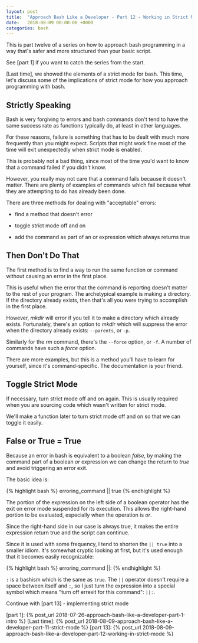 ```yaml
---
layout: post
title:  "Approach Bash Like a Developer - Part 12 - Working in Strict Mode"
date:   2018-08-09 00:00:00 +0000
categories: bash
---
```


This is part twelve of a series on how to approach bash programming in a way
that's safer and more structured than your basic script.

See [part 1] if you want to catch the series from the start.

[Last time], we showed the elements of a strict mode for bash.  This time,
let's discuss some of the implications of strict mode for how you approach
programming with bash.

Strictly Speaking
-----------------

Bash is very forgiving to errors and bash commands don't tend to have
the same success rate as functions typically do, at least in other
languages.

For these reasons, failure is something that has to be dealt with much
more frequently than you might expect. Scripts that might work fine most
of the time will exit unexpectedly when strict mode is enabled.

This is probably not a bad thing, since most of the time you'd want to
know that a command failed if you didn't know.

However, you really may not care that a command fails because it doesn't
matter.  There are plenty of examples of commands which fail because
what they are attempting to do has already been done.

There are three methods for dealing with "acceptable" errors:

-   find a method that doesn't error

-   toggle strict mode off and on

-   add the command as part of an *or* expression which always returns
    true

Then Don't Do That
------------------

The first method is to find a way to run the same function or command
without causing an error in the first place.

This is useful when the error that the command is reporting doesn't
matter to the rest of your program.  The archetypical example is making
a directory.  If the directory already exists, then that's all you were
trying to accomplish in the first place.

However, *mkdir* will error if you tell it to make a directory which
already exists.  Fortunately, there's an option to *mkdir* which will
suppress the error when the directory already exists: `--parents`, or
`-p`.

Similarly for the *rm* command, there's the `--force` option, or `-f`.
A number of commands have such a *force* option.

There are more examples, but this is a method you'll have to learn for
yourself, since it's command-specific.  The documentation is your
friend.

Toggle Strict Mode
------------------

If necessary, turn strict mode off and on again.  This is usually
required when you are sourcing code which wasn't written for strict
mode.

We'll make a function later to turn strict mode off and on so that we
can toggle it easily.

False or True = True
--------------------

Because an error in bash is equivalent to a boolean *false*, by making
the command part of a boolean *or* expression we can change the return
to *true* and avoid triggering an error exit.

The basic idea is:

{% highlight bash %}
erroring_command || true
{% endhighlight %}

The portion of the expression on the left side of a boolean operator has
the exit on error mode suspended for its execution.  This allows the
right-hand portion to be evaluated, especially when the operation is
*or*.

Since the right-hand side in our case is always true, it makes the
entire expression return true and the script can continue.

Since it is used with some frequency, I tend to shorten the `|| true`
into a smaller idiom.  It's somewhat cryptic looking at first, but it's
used enough that it becomes easily recognizable:

{% highlight bash %}
erroring_command ||:
{% endhighlight %}

`:` is a bashism which is the same as `true`. The `||` operator doesn't
require a space between itself and `:`, so I just turn the expression
into a special symbol which means "turn off errexit for this command":
`||:`.

Continue with [part 13] - implementing strict mode

  [part 1]:     {% post_url 2018-07-26-approach-bash-like-a-developer-part-1-intro                    %}
  [Last time]:  {% post_url 2018-08-09-approach-bash-like-a-developer-part-11-strict-mode             %}
  [part 13]:    {% post_url 2018-08-09-approach-bash-like-a-developer-part-12-working-in-strict-mode  %}

